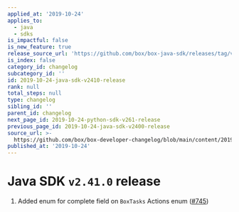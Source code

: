 ```yaml
---
applied_at: '2019-10-24'
applies_to:
  - java
  - sdks
is_impactful: false
is_new_feature: true
release_source_url: 'https://github.com/box/box-java-sdk/releases/tag/v2.41.0'
is_index: false
category_id: changelog
subcategory_id: ''
id: 2019-10-24-java-sdk-v2410-release
rank: null
total_steps: null
type: changelog
sibling_id: ''
parent_id: changelog
next_page_id: 2019-10-24-python-sdk-v261-release
previous_page_id: 2019-10-24-java-sdk-v2400-release
source_url: >-
  https://github.com/box/box-developer-changelog/blob/main/content/2019/10-24-java-sdk-v2410-release.md
published_at: '2019-10-24'
---
```

# Java SDK `v2.41.0` release

1. Added enum for complete field on `BoxTasks` Actions enum ([#745](https://github.com/box/box-java-sdk/pull/745))